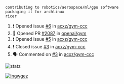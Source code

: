 ```
contributing to robotics/aerospace/ml/gpu software
packaging it for archlinux
ricer
```

<!--START_SECTION:activity-->
1. ❗️ Opened issue [#6](https://github.com/acxz/gym-ccc/issues/6) in [acxz/gym-ccc](https://github.com/acxz/gym-ccc)
2. 💪 Opened PR [#2087](https://github.com/openai/gym/pull/2087) in [openai/gym](https://github.com/openai/gym)
3. ❗️ Opened issue [#5](https://github.com/acxz/gym-ccc/issues/5) in [acxz/gym-ccc](https://github.com/acxz/gym-ccc)
4. ❗️ Closed issue [#3](https://github.com/acxz/gym-ccc/issues/3) in [acxz/gym-ccc](https://github.com/acxz/gym-ccc)
5. 🗣 Commented on [#3](https://github.com/acxz/gym-ccc/issues/3) in [acxz/gym-ccc](https://github.com/acxz/gym-ccc)
<!--END_SECTION:activity-->


![statz](https://github-readme-stats.vercel.app/api?username=acxz&include_all_commits=true&show_icons=true)

[![lngwgez](https://github-readme-stats.vercel.app/api/top-langs/?username=acxz&layout=compact)](https://github.com/acxz/github-readme-stats)


<!--
**acxz/acxz** is a ✨ _special_ ✨ repository because its `README.md` (this file) appears on your GitHub profile.

Here are some ideas to get you started:

- 🔭 I’m currently working on ...
- 🌱 I’m currently learning ...
- 👯 I’m looking to collaborate on ...
- 🤔 I’m looking for help with ...
- 💬 Ask me about ...
- 📫 How to reach me: ...
- 😄 Pronouns: ...
- ⚡ Fun fact: ...
-->
